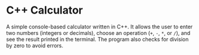 # C++ Calculator

A simple console-based calculator written in C++. It allows the user to enter two numbers (integers or decimals), choose an operation (`+`, `-`, `*`, or `/`), and see the result printed in the terminal. The program also checks for division by zero to avoid errors.  

